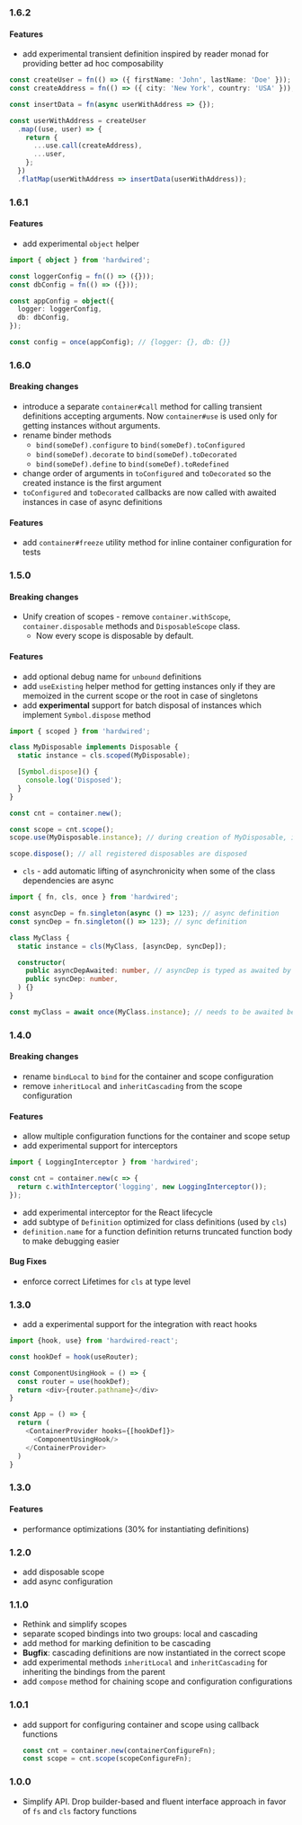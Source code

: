 ### 1.6.2

#### Features

- add experimental transient definition inspired by reader monad for providing better ad hoc composability

```typescript
const createUser = fn(() => ({ firstName: 'John', lastName: 'Doe' }));
const createAddress = fn(() => ({ city: 'New York', country: 'USA' }));

const insertData = fn(async userWithAddress => {});

const userWithAddress = createUser
  .map((use, user) => {
    return {
      ...use.call(createAddress),
      ...user,
    };
  })
  .flatMap(userWithAddress => insertData(userWithAddress));
```

### 1.6.1

#### Features

- add experimental `object` helper

```typescript
import { object } from 'hardwired';

const loggerConfig = fn(() => ({}));
const dbConfig = fn(() => ({}));

const appConfig = object({
  logger: loggerConfig,
  db: dbConfig,
});

const config = once(appConfig); // {logger: {}, db: {}}
```

### 1.6.0

#### Breaking changes

- introduce a separate `container#call` method for calling transient definitions accepting arguments. Now `container#use` is used only for getting instances without arguments.
- rename binder methods
  - `bind(someDef).configure` to `bind(someDef).toConfigured`
  - `bind(someDef).decorate` to `bind(someDef).toDecorated`
  - `bind(someDef).define` to `bind(someDef).toRedefined`
- change order of arguments in `toConfigured` and `toDecorated` so the created instance is the first argument
- `toConfigured` and `toDecorated` callbacks are now called with awaited instances in case of async definitions

#### Features

- add `container#freeze` utility method for inline container configuration for tests

### 1.5.0

#### Breaking changes

- Unify creation of scopes - remove `container.withScope`, `container.disposable` methods and `DisposableScope` class.
  - Now every scope is disposable by default.

#### Features

- add optional debug name for `unbound` definitions
- add `useExisting` helper method for getting instances only if they are memoized in the current scope or the root in case of singletons
- add **experimental** support for batch disposal of instances which implement `Symbol.dispose` method

```typescript
import { scoped } from 'hardwired';

class MyDisposable implements Disposable {
  static instance = cls.scoped(MyDisposable);

  [Symbol.dispose]() {
    console.log('Disposed');
  }
}

const cnt = container.new();

const scope = cnt.scope();
scope.use(MyDisposable.instance); // during creation of MyDisposable, it gets registered in the scope as disposable

scope.dispose(); // all registered disposables are disposed
```

- `cls` - add automatic lifting of asynchronicity when some of the class dependencies are async

```typescript
import { fn, cls, once } from 'hardwired';

const asyncDep = fn.singleton(async () => 123); // async definition
const syncDep = fn.singleton(() => 123); // sync definition

class MyClass {
  static instance = cls(MyClass, [asyncDep, syncDep]);

  constructor(
    public asyncDepAwaited: number, // asyncDep is typed as awaited by the container
    public syncDep: number,
  ) {}
}

const myClass = await once(MyClass.instance); // needs to be awaited because MyClass.instance is async
```

### 1.4.0

#### Breaking changes

- rename `bindLocal` to `bind` for the container and scope configuration
- remove `inheritLocal` and `inheritCascading` from the scope configuration

#### Features

- allow multiple configuration functions for the container and scope setup
- add experimental support for interceptors

```typescript
import { LoggingInterceptor } from 'hardwired';

const cnt = container.new(c => {
  return c.withInterceptor('logging', new LoggingInterceptor());
});
```

- add experimental interceptor for the React lifecycle
- add subtype of `Definition` optimized for class definitions (used by `cls`)
- `definition.name` for a function definition returns truncated function body to make debugging easier

#### Bug Fixes

- enforce correct Lifetimes for `cls` at type level

### 1.3.0

- add a experimental support for the integration with react hooks

```typescript jsx
import {hook, use} from 'hardwired-react';

const hookDef = hook(useRouter);

const ComponentUsingHook = () => {
  const router = use(hookDef);
  return <div>{router.pathname}</div>
}

const App = () => {
  return (
    <ContainerProvider hooks={[hookDef]}>
      <ComponentUsingHook/>
    </ContainerProvider>
  )
}
```

### 1.3.0

#### Features

- performance optimizations (30% for instantiating definitions)

### 1.2.0

- add disposable scope
- add async configuration

### 1.1.0

- Rethink and simplify scopes
- separate scoped bindings into two groups: local and cascading
- add method for marking definition to be cascading
- **Bugfix**: cascading definitions are now instantiated in the correct scope
- add experimental methods `inheritLocal` and `inheritCascading` for inheriting the bindings from the parent
- add `compose` method for chaining scope and configuration configurations

### 1.0.1

- add support for configuring container and scope using callback functions
  ```typescript
  const cnt = container.new(containerConfigureFn);
  const scope = cnt.scope(scopeConfigureFn);
  ```

### 1.0.0

- Simplify API. Drop builder-based and fluent interface approach in favor of `fs` and `cls` factory functions
